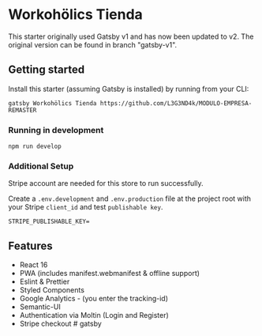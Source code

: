 # Workohölics Tienda

This starter originally used Gatsby v1 and has now been updated to v2. The
original version can be found in branch "gatsby-v1".

## Getting started

Install this starter (assuming Gatsby is installed) by running from your CLI:

`gatsby Workohölics Tienda https://github.com/L3G3ND4k/MODULO-EMPRESA-REMASTER`

### Running in development

`npm run develop`

### Additional Setup

Stripe account are needed for this store to run successfully.

Create a `.env.development` and `.env.production` file at the project root with
your Stripe `client_id` and test `publishable key`.

```dosini
STRIPE_PUBLISHABLE_KEY=
```

## Features

- React 16
- PWA (includes manifest.webmanifest & offline support)
- Eslint & Prettier
- Styled Components
- Google Analytics - (you enter the tracking-id)
- Semantic-UI
- Authentication via Moltin (Login and Register)
- Stripe checkout
#   g a t s b y  
 